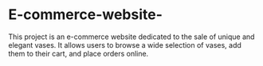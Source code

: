 # E-commerce-website-
This project is an e-commerce website dedicated to the sale of unique and elegant vases. It allows users to browse a wide selection of vases, add them to their cart, and place orders online.
